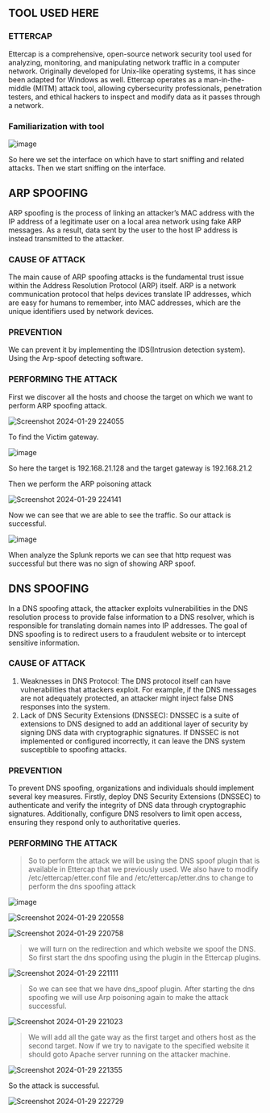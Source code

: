 ## TOOL USED HERE
### ETTERCAP
Ettercap is a comprehensive, open-source network security tool used for analyzing, monitoring, and manipulating network traffic in a computer network. Originally developed for Unix-like operating systems, it has since been adapted for Windows as well. Ettercap operates as a man-in-the-middle (MITM) attack tool, allowing cybersecurity professionals, penetration testers, and ethical hackers to inspect and modify data as it passes through a network.

### Familiarization with tool

![image](https://github.com/Nifalnasar/Cyber-Security-Lab/assets/141356053/491abb70-d5fe-4240-9677-c4a01c144c15)

So here we set the interface on which have to start sniffing and related attacks. Then we start sniffing on the interface.

## ARP SPOOFING
ARP spoofing is the process of linking an attacker’s MAC address with the IP address of a legitimate user on a local area network using fake ARP messages. As a result, data sent by the user to the host IP address is instead transmitted to the attacker.

### CAUSE OF ATTACK
The main cause of ARP spoofing attacks is the fundamental trust issue within the Address Resolution Protocol (ARP) itself. ARP is a network communication protocol that helps devices translate IP addresses, which are easy for humans to remember, into MAC addresses, which are the unique identifiers used by network devices.

### PREVENTION
We can prevent it by implementing the IDS(Intrusion detection system).
Using the Arp-spoof detecting software.

### PERFORMING THE ATTACK
First we discover all the hosts and choose the target on which we want to perform ARP spoofing attack.

![Screenshot 2024-01-29 224055](https://github.com/RahulMMenon011/Cyber_Security/assets/140642506/26ab2b36-e589-437f-9097-b0852ce46fb9)

To find the Victim gateway.

![image](https://github.com/RahulMMenon011/Cyber_Security/assets/140642506/fdd0dc28-13c7-4453-8109-45c644e98856)

So here the target is 192.168.21.128 and the target gateway is 192.168.21.2

Then we perform the ARP poisoning attack

![Screenshot 2024-01-29 224141](https://github.com/RahulMMenon011/Cyber_Security/assets/140642506/7ddb166e-8101-4d74-8337-7fb50ce0098c)

Now we can see that we are able to see the traffic. So our attack is successful.

![image](https://github.com/RahulMMenon011/Cyber_Security/assets/140642506/c604e1d0-a7de-429c-a9c0-5413656e552f)

When analyze the Splunk reports we can see that http request was successful but there was no sign of showing ARP spoof.

## DNS SPOOFING
In a DNS spoofing attack, the attacker exploits vulnerabilities in the DNS resolution process to provide false information to a DNS resolver, which is responsible for translating domain names into IP addresses. The goal of DNS spoofing is to redirect users to a fraudulent website or to intercept sensitive information.

### CAUSE OF ATTACK
1. Weaknesses in DNS Protocol: The DNS protocol itself can have vulnerabilities that attackers exploit. For example, if the DNS messages are not adequately protected, an attacker might inject false DNS responses into the system.
2. Lack of DNS Security Extensions (DNSSEC): DNSSEC is a suite of extensions to DNS designed to add an additional layer of security by signing DNS data with cryptographic signatures. If DNSSEC is not implemented or configured incorrectly, it can leave the DNS system susceptible to spoofing attacks.

### PREVENTION
To prevent DNS spoofing, organizations and individuals should implement several key measures. Firstly, deploy DNS Security Extensions (DNSSEC) to authenticate and verify the integrity of DNS data through cryptographic signatures. Additionally, configure DNS resolvers to limit open access, ensuring they respond only to authoritative queries.

### PERFORMING THE ATTACK

>So to perform the attack we will be using the DNS spoof plugin that is available in Ettercap that we previously used.
We also have to modify /etc/ettercap/etter.conf file and
/etc/ettercap/etter.dns to change to perform the dns spoofing attack

![image](https://github.com/RahulMMenon011/Cyber_Security/assets/140642506/a4711a59-9fc6-4d8a-8732-2e7efeab62b5)

![Screenshot 2024-01-29 220558](https://github.com/RahulMMenon011/Cyber_Security/assets/140642506/22bdb775-ad8d-43d4-a6f3-2796e4a24c8c)

![Screenshot 2024-01-29 220758](https://github.com/RahulMMenon011/Cyber_Security/assets/140642506/d60408fa-d2ae-4d36-8a27-30f1bf15b3c6)

>we will turn on the redirection and which website we spoof the DNS.
So first start the dns spoofing using the plugin in the Ettercap plugins.

![Screenshot 2024-01-29 221111](https://github.com/RahulMMenon011/Cyber_Security/assets/140642506/073cf52b-95dd-487a-b74a-9e64d0b962e2)

>So we can see that we have dns_spoof plugin. After starting the dns spoofing we
will use
Arp poisoning again to make the attack successful.

![Screenshot 2024-01-29 221023](https://github.com/RahulMMenon011/Cyber_Security/assets/140642506/a24513cc-fc86-45a2-9fce-51d0714fd770)

>We will add all the gate way as the first target and others host as the second target.
Now if we try to navigate to the specified website it should goto Apache server running
on the attacker machine.

![Screenshot 2024-01-29 221355](https://github.com/RahulMMenon011/Cyber_Security/assets/140642506/b152ceae-2fa2-428d-a8aa-14d7282f634a)

So the attack is successful.

![Screenshot 2024-01-29 222729](https://github.com/RahulMMenon011/Cyber_Security/assets/140642506/955a58e2-bdaa-4baa-87fc-7d9596110972)









